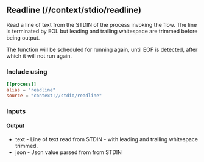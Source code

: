 ## Readline (//context/stdio/readline)
Read a line of text from the STDIN of the process invoking the flow. The line is terminated by EOL
but leading and trailing whitespace are trimmed before being output.

The function will be scheduled for running again, until EOF is detected, after which it will not run
again.

### Include using
```toml
[[process]]
alias = "readline"
source = "context://stdio/readline"
```

### Inputs

#### Output
* text - Line of text read from STDIN - with leading and trailing whitespace trimmed.
* json - Json value parsed from from STDIN